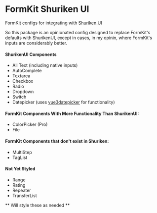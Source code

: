 # FormKit Shuriken UI

FormKit configs for integrating with [Shuriken UI](http://github.com/shuriken-ui/nuxt)

So this package is an opinionated config designed to replace FormKit's defaults with ShurikenUI, except in cases, in my opinin, where FormKit's inputs are considerably better.

#### ShurikenUI Components

- All Text (including native inputs)
- AutoComplete
- Textarea
- Checkbox
- Radio
- Dropdown
- Switch
- Datepicker (uses [vue3datepicker](https://vue3datepicker.com) for functionality)

#### FormKit Components With More Functionality Than ShurikenUI:

- ColorPicker (Pro)
- File

#### FormKit Components that don't exist in Shuriken:

- MultiStep
- TagList

#### Not Yet Styled

- Range
- Rating
- Repeater
- TransferList

** Will style these as needed **
